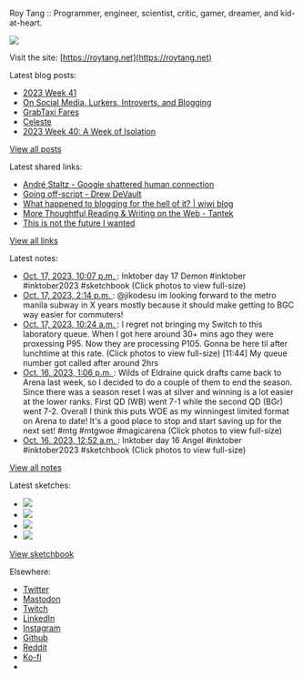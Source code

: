 Roy Tang :: Programmer, engineer, scientist, critic, gamer, dreamer, and kid-at-heart.

![](https://roytang.net/static/img/profile.jpg)

Visit the site: [https://roytang.net](https://roytang.net)

Latest blog posts:

- [2023 Week 41](https://roytang.net/2023/10/2023-week-41/)
- [On Social Media, Lurkers, Introverts, and Blogging](https://roytang.net/2023/10/social-media-lurkers-introverts-blogging/)
- [GrabTaxi Fares](https://roytang.net/2023/10/grabtaxi/)
- [Celeste](https://roytang.net/2023/10/celeste/)
- [2023 Week 40: A Week of Isolation](https://roytang.net/2023/10/2023-week-40/)

[View all posts](https://roytang.net/blog)

Latest shared links:

- [André Staltz - Google shattered human connection](https://roytang.net/2023/10/2aa653713379a95b3c018f080c0e51eb/)
- [Going off-script - Drew DeVault](https://roytang.net/2023/10/90eaa65434a961b5a7085836f946ca45/)
- [What happened to blogging for the hell of it? | wiwi blog](https://roytang.net/2023/10/5264957daea325782b2c14f10c5cf3a7/)
- [More Thoughtful Reading &amp; Writing on the Web - Tantek](https://roytang.net/2023/10/bb1272f6e0d35521258345995d726fbd/)
- [This is not the future I wanted](https://roytang.net/2023/10/491a37c96c763a3c6ff3f3026d7d8003/)

[View all links](https://roytang.net/links)

Latest notes:

- [Oct. 17, 2023, 10:07 p.m. ](https://roytang.net/2023/10/111250745780811386/): Inktober day 17 Demon #inktober #inktober2023 #sketchbook (Click photos to view full-size)
- [Oct. 17, 2023, 2:14 p.m. ](https://roytang.net/2023/10/111248886724866794/): @jikodesu im looking forward to the metro manila subway in X years mostly because it should make getting to BGC way easier for commuters!
- [Oct. 17, 2023, 10:24 a.m. ](https://roytang.net/2023/10/111247980155626741/): I regret not bringing my Switch to this laboratory queue. When I got here around 30+ mins ago they were proxessing P95. Now they are processing P105. Gonna be here til after lunchtime at this rate. (Click photos to view full-size) [11:44] My queue number got called after around 2hrs
- [Oct. 16, 2023, 1:06 p.m. ](https://roytang.net/2023/10/111242954765318385/): Wilds of Eldraine quick drafts came back to Arena last week, so I decided to do a couple of them to end the season. Since there was a season reset I was at silver and winning is a lot easier at the lower ranks. First QD (WB) went 7-1 while the second QD (BGr) went 7-2. Overall I think this puts WOE as my winningest limited format on Arena to date! It&#x27;s a good place to stop and start saving up for the next set! #mtg #mtgwoe #magicarena (Click photos to view full-size)
- [Oct. 16, 2023, 12:52 a.m. ](https://roytang.net/2023/10/111240070083513108/): Inktober day 16 Angel #inktober #inktober2023 #sketchbook (Click photos to view full-size)

[View all notes](https://roytang.net/notes)

Latest sketches:


- ![](https://roytang.net/media/cache/f3/ba/f3baa58ead00146a51a22e8722fb279b.jpg)
- ![](https://roytang.net/media/cache/ab/c0/abc005142eda34179912de849075a42b.jpg)
- ![](https://roytang.net/media/cache/b2/c5/b2c5130c276a18df0e080ab9118ec475.jpg)
- ![](https://roytang.net/media/cache/5a/83/5a8369d5b82e963df81acd219e12a194.jpg)

[View sketchbook](https://roytang.net/albums/sketchbook)


Elsewhere:

- [Twitter](https://twitter.com/roytang)
- [Mastodon](https://indieweb.social/@roytang)
- [Twitch](https://twitch.tv/twitchyroy)
- [LinkedIn](https://www.linkedin.com/in/roytang)
- [Instagram](https://instagram.com/roytang0400)
- [Github](https://github.com/roytang)
- [Reddit](https://reddit.com/u/hungryroy)
- [Ko-fi](https://ko-fi.com/roytang)
- [](mailto:hello@roytang.net)
